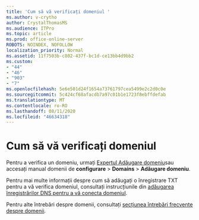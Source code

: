 ```yaml
---
title: 'Cum să vă verificați domeniul '
ms.author: v-crytho
author: CrystalThomasMS
ms.audience: ITPro
ms.topic: article
ms.prod: office-online-server
ROBOTS: NOINDEX, NOFOLLOW
localization_priority: Normal
ms.assetid: 11f7503b-c802-437f-bc1d-ce13bb4d9bb2
ms.custom:
- "44"
- "46"
- "903"
- "7"
ms.openlocfilehash: 5e6e501d24f1654a73761797cea5499e2c2d0c0e
ms.sourcegitcommit: 5c424cf68afacdb7a97c01b1e1723f8ebffdefab
ms.translationtype: MT
ms.contentlocale: ro-RO
ms.lasthandoff: 08/11/2020
ms.locfileid: "46634318"
---
```

# <a name="how-to-verify-your-domain"></a>Cum să vă verificați domeniul

Pentru a verifica un domeniu, urmați [Expertul Adăugare domeniu](https://portal.office.com/adminportal/home#/Domains/Wizard)sau accesați manual domenii de **configurare**  >  **Domains**  >  **Adăugare domeniu**.

Pentru mai multe informații despre cum să adăugați o înregistrare TXT pentru a vă verifica domeniul, consultați instrucțiunile din [adăugarea înregistrărilor DNS pentru a vă conecta domeniul](https://docs.microsoft.com/microsoft-365/admin/get-help-with-domains/create-dns-records-at-any-dns-hosting-provider).

Pentru alte întrebări despre domenii, consultați [secțiunea întrebări frecvente despre domenii](https://docs.microsoft.com/microsoft-365/admin/setup/domains-faq).
